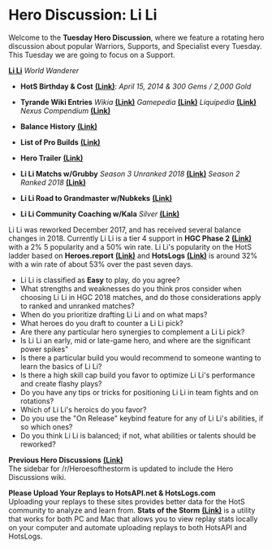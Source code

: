 # Hero Discussion: Li Li

Welcome to the **Tuesday Hero Discussion**, where we feature a rotating hero discussion about popular Warriors, Supports, and Specialist every Tuesday.  This Tuesday we are going to focus on a Support.

[**Li Li**](https://vignette.wikia.nocookie.net/heroesofthestorm/images/a/a8/Lili_world_wanderer_by_mr_jack.jpg/revision/latest/scale-to-width-down/350?cb=20180129133839) *World Wanderer*

* **HotS Birthday & Cost** [**(Link)**](https://heroesofthestorm.gamepedia.com/List_of_heroes_by_release_date): *April 15, 2014 & 300 Gems / 2,000 Gold*

* **Tyrande Wiki Entries** *Wikia* [**(Link)**](http://heroesofthestorm.wikia.com/wiki/Li_Li) *Gamepedia* [**(Link)**](https://heroesofthestorm.gamepedia.com/Li_Li) *Liquipedia* [**(Link)**](https://liquipedia.net/heroes/Li_Li) *Nexus Compendium* [**(Link)**](http://nexuscompendium.com/hero.php?h=li-li)

* **Balance History** [**(Link)**](https://heroespatchnotes.com/hero/lili.html)

* **List of Pro Builds** [**(Link)**](https://lerhond.pl/probuilds/li-li/)

* **Hero Trailer** [**(Link)**](https://www.youtube.com/watch?v=tSzL_6_OH-E)

* **Li Li Matchs w/Grubby** *Season 3 Unranked 2018* [**(Link)**](https://www.youtube.com/watch?v=r56WtcFJ0V0) *Season 2 Ranked 2018* [**(Link)**](https://www.youtube.com/watch?v=tPjaVAUnLds)

* **Li Li Road to Grandmaster  w/Nubkeks** [**(Link)**](https://www.youtube.com/watch?v=-syomm7NFng)

* **Li Li Community Coaching  w/Kala** *Silver* [**(Link)**](https://www.youtube.com/watch?v=dBe3fnVRi8k)

Li Li was reworked December 2017, and has received several balance changes in 2018. Currently Li Li is a tier 4 support in **HGC Phase 2** [**(Link)**](https://masterleague.net/meta/heroes/?t=330&t=349&t=328&t=327&t=326&t=285&t=297&t=286&t=281&t=255&t=280&t=253&t=279&t=252) with a 2% 5 popularity and a 50% win rate. Li Li's popularity on the HotS ladder based on **Heroes.report** [**(Link)**](https://heroes.report/heroes/Li%20Li) and **HotsLogs** [**(Link)**](https://www.hotslogs.com/Sitewide/HeroDetails?Hero=Li%20Li) is around 32% with a win rate of about 53% over the past seven days.  
  
* Li Li is classified as **Easy** to play, do you agree?
* What strengths and weaknesses do you think pros consider when choosing Li Li in HGC 2018 matches, and do those considerations apply to ranked and unranked matches?
* When do you prioritize drafting Li Li and on what maps?
* What heroes do you draft to counter a Li Li pick?
* Are there any particular hero synergies to complement a Li Li pick?
* Is Li Li an early, mid or late-game hero, and where are the significant power spikes"
* Is there a particular build you would recommend to someone wanting to learn the basics of Li Li?
* Is there a high skill cap build you favor to optimize Li Li's performance and create flashy plays?
* Do you have any tips or tricks for positioning Li Li in team fights and on rotations?
* Which of Li Li's heroics do you favor?  
* Do you use the "On Release" keybind feature for any of  Li Li's abilities, if so which ones?
* Do you think Li Li is balanced; if not, what abilities or talents should be reworked?

**Previous Hero Discussions** [**(Link)**](https://www.reddit.com/r/heroesofthestorm/wiki/herodiscussions)  
The sidebar for /r/Heroesofthestorm is updated to include the Hero Discussions wiki.

**Please Upload Your Replays to HotsAPI.net & HotsLogs.com**  
Uploading your replays to these sites provides better data for the HotS community to analyze and learn from. **Stats of the Storm** [**(Link)**](https://ebshimizu.github.io/stats-of-the-storm/) is a utility that works for both PC and Mac that allows you to view replay stats locally on your computer and automate uploading replays to both HotsAPI and HotsLogs.